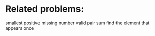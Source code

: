 # Related problems:

smallest positive missing number
valid pair sum
find the element that appears once
